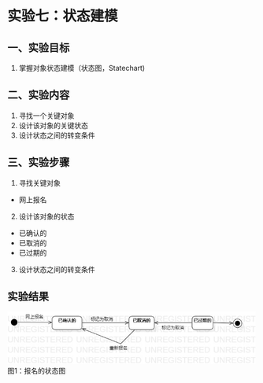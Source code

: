 # 实验七：状态建模  

## 一、实验目标  

1. 掌握对象状态建模（状态图，Statechart)  

## 二、实验内容  

1. 寻找一个关键对象  
2. 设计该对象的关键状态  
3. 设计状态之间的转变条件  

## 三、实验步骤  

1. 寻找关键对象
- 网上报名 
2. 设计该对象的状态
- 已确认的  
- 已取消的  
- 已过期的    
3. 设计状态之间的转变条件  


## 实验结果 

![报名状态图](./Lab7_StatechartDiagram1.jpg)  
图1：报名的状态图  
